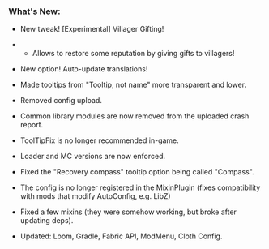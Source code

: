 ### What's New:

* New tweak! [Experimental] Villager Gifting!
* * Allows to restore some reputation by giving gifts to villagers!
* New option! Auto-update translations!


* Made tooltips from "Tooltip, not name" more transparent and lower.
* Removed config upload.
* Common library modules are now removed from the uploaded crash report.
* ToolTipFix is no longer recommended in-game.
* Loader and MC versions are now enforced.


* Fixed the "Recovery compass" tooltip option being called "Compass".
* The config is no longer registered in the MixinPlugin (fixes compatibility with mods that modify AutoConfig, e.g. LibZ)
* Fixed a few mixins (they were somehow working, but broke after updating deps).
* Updated: Loom, Gradle, Fabric API, ModMenu, Cloth Config.